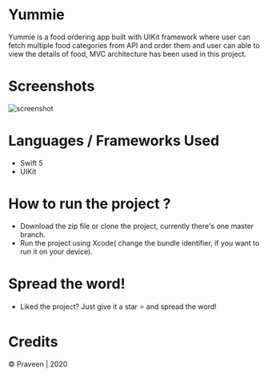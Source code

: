 # Yummie

Yummie is a food ordering app built with UIKit framework where user can fetch multiple food categories from API and order them and user can able to view the details
of food, MVC architecture has been used in this project.

# Screenshots

![screenshot](https://user-images.githubusercontent.com/89791552/132798432-3da0d197-0c1d-4176-9d86-fc7228514abb.png)

# Languages / Frameworks Used
- Swift 5
- UIKit

# How to run the project ?
- Download the zip file or clone the project, currently there's one master branch.
- Run the project using Xcode( change the bundle identifier, if you want to run it on your device).

# Spread the word!
- Liked the project? Just give it a star ⭐️ and spread the word!

# Credits
© Praveen | 2020

